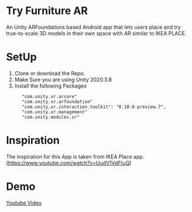 # Try Furniture AR

An Unity ARFoundations based Android app that lets users place and try true-to-scale 3D models in their own
space with AR similar to IKEA PLACE.

# SetUp

1. Clone or download the Repo.
2. Make Sure you are using Unity 2020.3.8
3. Install the following Packages

```
      "com.unity.xr.arcore"
      "com.unity.xr.arfoundation"
      "com.unity.xr.interaction.toolkit": "0.10.0-preview.7",
      "com.unity.xr.management"
      "com.unity.modules.xr"
```

# Inspiration

The inspiration for this App is taken from IKEA Place app. (https://www.youtube.com/watch?v=UudV1VdFtuQ)

# Demo

[Youtube Video](https://youtu.be/autbDgP_vOc "TRY FURNITURE AR DEMO VIDEO")


